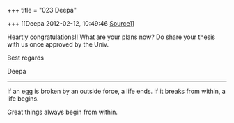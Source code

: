 +++
title = "023 Deepa"

+++
[[Deepa	2012-02-12, 10:49:46 [Source](https://groups.google.com/g/samskrita/c/8ZPI0eF0CI4)]]



Heartly congratulations!! What are your plans now? Do share your thesis with us once approved by the Univ.



Best regards

Deepa



  
---  
If an egg is broken by an outside force, a life ends. If it breaks from within, a life begins.  
  
Great things always begin from within.  


